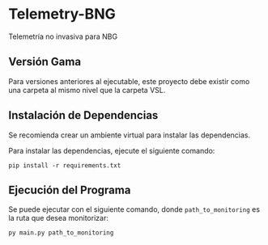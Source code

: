 # Telemetry-BNG
Telemetría no invasiva para NBG

## Versión Gama
Para versiones anteriores al ejecutable, este proyecto debe existir como una carpeta al mismo nivel que la carpeta VSL.

## Instalación de Dependencias
Se recomienda crear un ambiente virtual para instalar las dependencias.

Para instalar las dependencias, ejecute el siguiente comando:

```
pip install -r requirements.txt
```

## Ejecución del Programa
Se puede ejecutar con el siguiente comando, donde `path_to_monitoring` es la ruta que desea monitorizar:

```
py main.py path_to_monitoring
```